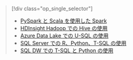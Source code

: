 > [!div class="op_single_selector"]
> * [PySpark と Scala を使用した Spark](../articles/machine-learning/team-data-science-process/walkthroughs-spark.md)
> * [HDInsight Hadoop での Hive の使用](../articles/machine-learning/team-data-science-process/walkthroughs-hdinsight-hadoop.md)
> * [Azure Data Lake での U-SQL の使用](../articles/machine-learning/team-data-science-process/walkthroughs-azure-data-lake.md)
> * [SQL Server での R、Python、T-SQL の使用](../articles/machine-learning/team-data-science-process/walkthroughs-sql-server.md)
> * [SQL DW での T-SQL と Python の使用](../articles/machine-learning/team-data-science-process/walkthroughs-sql-data-warehouse.md)
> 
> 

